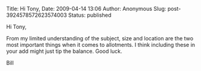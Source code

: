 Title: Hi Tony,
Date: 2009-04-14 13:06
Author: Anonymous
Slug: post-3924578572623574003
Status: published

Hi Tony,  
  
From my limited understanding of the subject, size and location are the two most important things when it comes to allotments. I think including these in your add might just tip the balance. Good luck.  
  
Bill
